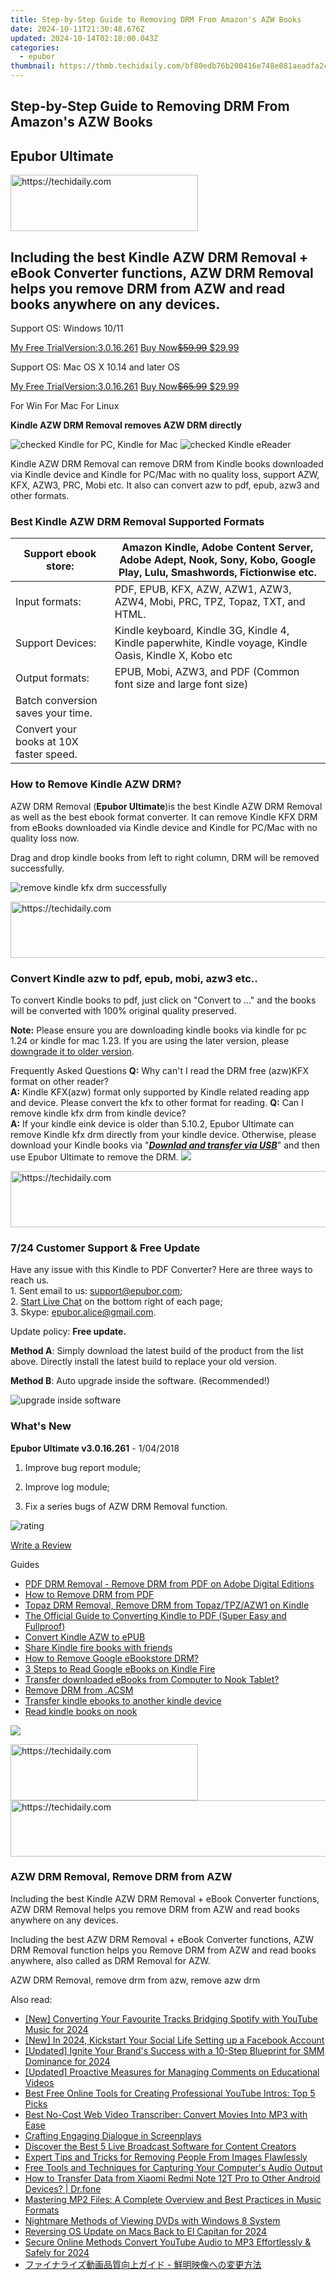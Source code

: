 ```yaml
---
title: Step-by-Step Guide to Removing DRM From Amazon's AZW Books
date: 2024-10-11T21:30:48.676Z
updated: 2024-10-14T02:18:00.043Z
categories:
  - epubor
thumbnail: https://thmb.techidaily.com/bf80edb76b200416e748e081aeadfa243850d855fed3e04f595dd2c29ba995d4.jpg
---
```


## Step-by-Step Guide to Removing DRM From Amazon's AZW Books

## Epubor Ultimate

<!-- affiliate ads begin -->
<a href="https://aligracehair.sjv.io/c/5597632/1948949/19272" target="_top" id="1948949">
  <img src="//a.impactradius-go.com/display-ad/19272-1948949" border="0" alt="https://techidaily.com" width="300" height="90"/>
</a>
<img height="0" width="0" src="https://aligracehair.sjv.io/i/5597632/1948949/19272" style="position:absolute;visibility:hidden;" border="0" />
<!-- affiliate ads end -->

## Including the best Kindle AZW DRM Removal + eBook Converter functions, AZW DRM Removal helps you remove DRM from AZW and read books anywhere on any devices.

Support OS: Windows 10/11

[My Free TrialVersion:3.0.16.261](https://tools.techidaily.com/epubor/ultimate/) [Buy Now~~$59.99~~ $29.99](https://tools.techidaily.com/epubor/ultimate/)

Support OS: Mac OS X 10.14 and later OS

[My Free TrialVersion:3.0.16.261](https://tools.techidaily.com/epubor/ultimate/) [Buy Now~~$65.99~~ $29.99](https://tools.techidaily.com/epubor/ultimate/)

For Win For Mac For Linux 

**Kindle AZW DRM Removal removes AZW DRM directly**

![](http://www.epubor.com/style/images/icon_check.png "checked") Kindle for PC, Kindle for Mac ![](http://www.epubor.com/style/images/icon_check.png "checked") Kindle eReader

Kindle AZW DRM Removal can remove DRM from Kindle books downloaded via Kindle device and Kindle for PC/Mac with no quality loss, support AZW, KFX, AZW3, PRC, Mobi etc. It also can convert azw to pdf, epub, azw3 and other formats.

### Best Kindle AZW DRM Removal Supported Formats

| Support ebook store:                    | Amazon Kindle, Adobe Content Server, Adobe Adept, Nook, Sony, Kobo, Google Play, Lulu, Smashwords, Fictionwise etc. |
| --------------------------------------- | ------------------------------------------------------------------------------------------------------------------- |
| Input formats:                          | PDF, EPUB, KFX, AZW, AZW1, AZW3, AZW4, Mobi, PRC, TPZ, Topaz, TXT, and HTML.                                        |
| Support Devices:                        | Kindle keyboard, Kindle 3G, Kindle 4, Kindle paperwhite, Kindle voyage, Kindle Oasis, Kindle X, Kobo etc            |
| Output formats:                         | EPUB, Mobi, AZW3, and PDF (Common font size and large font size)                                                    |
| Batch conversion saves your time.       |                                                                                                                     |
| Convert your books at 10X faster speed. |                                                                                                                     |

### How to Remove Kindle AZW DRM?

AZW DRM Removal (**Epubor Ultimate**)is the best Kindle AZW DRM Removal as well as the best ebook format converter. It can remove Kindle KFX DRM from eBooks downloaded via Kindle device and Kindle for PC/Mac with no quality loss now.

Drag and drop kindle books from left to right column, DRM will be removed successfully.

![remove kindle kfx drm successfully](https://www.epubor.com/images/uppic/remove-kindle-kfx-drm-successfully-wins.png)

<!-- affiliate ads begin -->
<a href="https://appsumo.8odi.net/c/5597632/2082541/7443" target="_top" id="2082541">
  <img src="//a.impactradius-go.com/display-ad/7443-2082541" border="0" alt="https://techidaily.com" width="728" height="90"/>
</a>
<img height="0" width="0" src="https://appsumo.8odi.net/i/5597632/2082541/7443" style="position:absolute;visibility:hidden;" border="0" />
<!-- affiliate ads end -->

### Convert Kindle azw to pdf, epub, mobi, azw3 etc..

To convert Kindle books to pdf, just click on "Convert to ..." and the books will be converted with 100% original quality preserved.

**Note:** Please ensure you are downloading kindle books via kindle for pc 1.24 or kindle for mac 1.23\. If you are using the later version, please [downgrade it to older version](https://tools.techidaily.com/epubor/products/).

Frequently Asked Questions **Q:** Why can't I read the DRM free (azw)KFX format on other reader?   
**A:** Kindle KFX(azw) format only supported by Kindle related reading app and device. Please convert the kfx to other format for reading. **Q:** Can I remove kindle kfx drm from kindle device?  
**A:** If your kindle eink device is older than 5.10.2, Epubor Ultimate can remove Kindle kfx drm directly from your kindle device. Otherwise, please download your Kindle books via "**_[Downlad and transfer via USB](https://tools.techidaily.com/epubor/products/)_**" and then use Epubor Ultimate to remove the DRM. ![](http://www.epubor.com/images/metadata-edit.png)

<!-- affiliate ads begin -->
<a href="https://appsumo.8odi.net/c/5597632/2144284/7443" target="_top" id="2144284">
  <img src="//a.impactradius-go.com/display-ad/7443-2144284" border="0" alt="https://techidaily.com" width="728" height="90"/>
</a>
<img height="0" width="0" src="https://appsumo.8odi.net/i/5597632/2144284/7443" style="position:absolute;visibility:hidden;" border="0" />
<!-- affiliate ads end -->

### 7/24 Customer Support & Free Update

Have any issue with this Kindle to PDF Converter? Here are three ways to reach us.  
1\. Sent email to us: [support@epubor.com](http://www.epubor.com/adv/mailto:support@epubor.com);  
2\. [Start Live Chat](http://www.epubor.com/adv/javascript:void%280%29 "Online") on the bottom right of each page;  
3\. Skype: epubor.alice@gmail.com.

 Update policy: **Free update.**

**Method A**: Simply download the latest build of the product from the list above. Directly install the latest build to replace your old version.

**Method B**: Auto upgrade inside the software. (Recommended!)

![upgrade inside software](https://www.epubor.com/images/uppic/check-update.png)

### What's New

**Epubor Ultimate v3.0.16.261** \- 1/04/2018

1) Improve bug report module;

2) Improve log module;

3) Fix a series bugs of AZW DRM Removal function.

![rating](http://www.epubor.com/images/star.png)

[Write a Review](https://tools.techidaily.com/epubor/ultimate/)

Guides 

* [PDF DRM Removal - Remove DRM from PDF on Adobe Digital Editions](https://tools.techidaily.com/epubor/products/)
* [How to Remove DRM from PDF](https://tools.techidaily.com/epubor/products/)
* [Topaz DRM Removal, Remove DRM from Topaz/TPZ/AZW1 on Kindle](https://tools.techidaily.com/epubor/products/)
* [The Official Guide to Converting Kindle to PDF (Super Easy and Fullproof)](http://www.epubor.com/convert-kindle-to-pdf.html)
* [Convert Kindle AZW to ePUB](https://tools.techidaily.com/epubor/products/)
* [Share Kindle fire books with friends](https://tools.techidaily.com/epubor/products/)
* [How to Remove Google eBookstore DRM?](https://tools.techidaily.com/epubor/products/)
* [3 Steps to Read Google eBooks on Kindle Fire](https://tools.techidaily.com/epubor/products/)
* [Transfer downloaded eBooks from Computer to Nook Tablet?](https://tools.techidaily.com/epubor/transfer/)
* [Remove DRM from .ACSM](https://tools.techidaily.com/epubor/products/)
* [Transfer kindle ebooks to another kindle device](https://tools.techidaily.com/epubor/products/)
* [Read kindle books on nook](https://tools.techidaily.com/epubor/products/)

![](http://www.epubor.com/images/product-guide2.jpg) 

<!-- affiliate ads begin -->
<a href="https://aligracehair.sjv.io/c/5597632/1959707/19272" target="_top" id="1959707">
  <img src="//a.impactradius-go.com/display-ad/19272-1959707" border="0" alt="https://techidaily.com" width="300" height="90"/>
</a>
<img height="0" width="0" src="https://aligracehair.sjv.io/i/5597632/1959707/19272" style="position:absolute;visibility:hidden;" border="0" />
<!-- affiliate ads end -->

<!-- affiliate ads begin -->
<a href="https://appsumo.8odi.net/c/5597632/2137394/7443" target="_top" id="2137394">
  <img src="//a.impactradius-go.com/display-ad/7443-2137394" border="0" alt="https://techidaily.com" width="600" height="90"/>
</a>
<img height="0" width="0" src="https://appsumo.8odi.net/i/5597632/2137394/7443" style="position:absolute;visibility:hidden;" border="0" />
<!-- affiliate ads end -->

### AZW DRM Removal, Remove DRM from AZW

Including the best Kindle AZW DRM Removal + eBook Converter functions, AZW DRM Removal helps you remove DRM from AZW and read books anywhere on any devices.

Including the best AZW DRM Removal + eBook Converter functions, AZW DRM Removal function helps you Remove DRM from AZW and read books anywhere, also called as DRM Removal for AZW.

AZW DRM Removal, remove drm from azw, remove azw drm

<ins class="adsbygoogle"
     style="display:block"
     data-ad-format="autorelaxed"
     data-ad-client="ca-pub-7571918770474297"
     data-ad-slot="1223367746"></ins>

<ins class="adsbygoogle"
     style="display:block"
     data-ad-client="ca-pub-7571918770474297"
     data-ad-slot="8358498916"
     data-ad-format="auto"
     data-full-width-responsive="true"></ins>

<span class="atpl-alsoreadstyle">Also read:</span>
<div><ul>
<li><a href="https://facebook-video-footage.techidaily.com/new-converting-your-favourite-tracks-bridging-spotify-with-youtube-music-for-2024/"><u>[New] Converting Your Favourite Tracks Bridging Spotify with YouTube Music for 2024</u></a></li>
<li><a href="https://facebook-clips.techidaily.com/new-in-2024-kickstart-your-social-life-setting-up-a-facebook-account/"><u>[New] In 2024, Kickstart Your Social Life Setting up a Facebook Account</u></a></li>
<li><a href="https://fox-blue.techidaily.com/updated-ignite-your-brands-success-with-a-10-step-blueprint-for-smm-dominance-for-2024/"><u>[Updated] Ignite Your Brand's Success with a 10-Step Blueprint for SMM Dominance for 2024</u></a></li>
<li><a href="https://extra-skills.techidaily.com/updated-proactive-measures-for-managing-comments-on-educational-videos/"><u>[Updated] Proactive Measures for Managing Comments on Educational Videos</u></a></li>
<li><a href="https://discover-answers.techidaily.com/best-free-online-tools-for-creating-professional-youtube-intros-top-5-picks/"><u>Best Free Online Tools for Creating Professional YouTube Intros: Top 5 Picks</u></a></li>
<li><a href="https://discover-answers.techidaily.com/best-no-cost-web-video-transcriber-convert-movies-into-mp3-with-ease/"><u>Best No-Cost Web Video Transcriber: Convert Movies Into MP3 with Ease</u></a></li>
<li><a href="https://article-tips.techidaily.com/crafting-engaging-dialogue-in-screenplays/"><u>Crafting Engaging Dialogue in Screenplays</u></a></li>
<li><a href="https://discover-answers.techidaily.com/discover-the-best-5-live-broadcast-software-for-content-creators/"><u>Discover the Best 5 Live Broadcast Software for Content Creators</u></a></li>
<li><a href="https://discover-answers.techidaily.com/expert-tips-and-tricks-for-removing-people-from-images-flawlessly/"><u>Expert Tips and Tricks for Removing People From Images Flawlessly</u></a></li>
<li><a href="https://discover-answers.techidaily.com/free-tools-and-techniques-for-capturing-your-computers-audio-output/"><u>Free Tools and Techniques for Capturing Your Computer's Audio Output</u></a></li>
<li><a href="https://android-transfer.techidaily.com/how-to-transfer-data-from-xiaomi-redmi-note-12t-pro-to-other-android-devices-drfone-by-drfone-transfer-from-android-transfer-from-android/"><u>How to Transfer Data from Xiaomi Redmi Note 12T Pro to Other Android Devices? | Dr.fone</u></a></li>
<li><a href="https://discover-answers.techidaily.com/mastering-mp2-files-a-complete-overview-and-best-practices-in-music-formats/"><u>Mastering MP2 Files: A Complete Overview and Best Practices in Music Formats</u></a></li>
<li><a href="https://discover-answers.techidaily.com/nightmare-methods-of-viewing-dvds-with-windows-8-system/"><u>Nightmare Methods of Viewing DVDs with Windows 8 System</u></a></li>
<li><a href="https://extra-support.techidaily.com/reversing-os-update-on-macs-back-to-el-capitan-for-2024/"><u>Reversing OS Update on Macs Back to El Capitan for 2024</u></a></li>
<li><a href="https://youtube-lab.techidaily.com/e-online-methods-convert-youtube-audio-to-mp3-effortlessly-and-safely-for-2024/"><u>Secure Online Methods Convert YouTube Audio to MP3 Effortlessly & Safely for 2024</u></a></li>
<li><a href="https://smart-video-editing.techidaily.com/44ov44kh44kk44ok44op44kk44k65yuv55s75zob6loq5zcr5lik44ks44kk44ojic0g6a6u5pio5pig5yop44g444gu5asj5pu05pa55rov/"><u>ファイナライズ動画品質向上ガイド - 鮮明映像への変更方法</u></a></li>
</ul></div>

